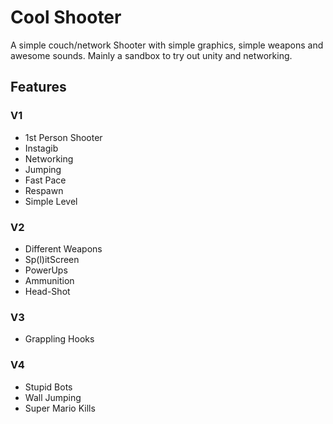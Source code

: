 # Cool Shooter

A simple couch/network Shooter with simple graphics, simple weapons and awesome sounds. Mainly a sandbox to try out unity and networking.

## Features

### V1

* 1st Person Shooter
* Instagib
* Networking
* Jumping
* Fast Pace
* Respawn
* Simple Level

### V2

* Different Weapons
* Sp(l)itScreen
* PowerUps
* Ammunition
* Head-Shot

### V3

* Grappling Hooks

### V4

* Stupid Bots
* Wall Jumping
* Super Mario Kills